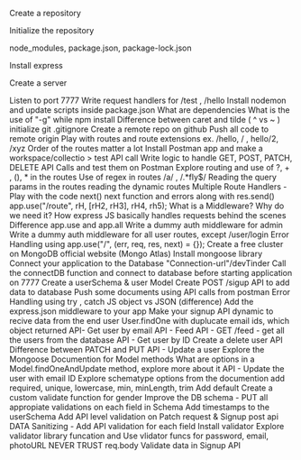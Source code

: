 Create a repository

Initialize the repository

node_modules, package.json, package-lock.json

Install express

Create a server

Listen to port 7777
Write request handlers for /test , /hello
Install nodemon and update scripts inside package.json
What are dependencies
What is the use of "-g" while npm install
Difference between caret and tilde ( ^ vs ~ )
initialize git
.gitignore
Create a remote repo on github
Push all code to remote origin
Play with routes and route extensions ex. /hello, / , hello/2, /xyz
Order of the routes matter a lot
Install Postman app and make a workspace/collectio > test API call
Write logic to handle GET, POST, PATCH, DELETE API Calls and test them on Postman
Explore routing and use of ?, + , (), * in the routes
Use of regex in routes /a/ , /.*fly$/
Reading the query params in the routes
reading the dynamic routes
Multiple Route Handlers - Play with the code
next()
next function and errors along with res.send()
app.use("/route", rH, [rH2, rH3], rH4, rh5);
What is a Middleware? Why do we need it?
How express JS basically handles requests behind the scenes
Difference app.use and app.all
Write a dummy auth middleware for admin
Write a dummy auth middleware for all user routes, except /user/login
Error Handling using app.use("/", (err, req, res, next) = {});
Create a free cluster on MongoDB official website (Mongo Atlas)
Install mongoose library
Connect your application to the Database "Connection-url"/devTinder
Call the connectDB function and connect to database before starting application on 7777
Create a userSchema & user Model
Create POST /sigup API to add data to database
Push some documents using API calls from postman
Error Handling using try , catch
JS object vs JSON (difference)
Add the express.json middleware to your app
Make your signup API dynamic to recive data from the end user
User.findOne with duplucate email ids, which object returned
API- Get user by email
API - Feed API - GET /feed - get all the users from the database
API - Get user by ID
Create a delete user API
Difference between PATCH and PUT
API - Update a user
Explore the Mongoose Documention for Model methods
What are options in a Model.findOneAndUpdate method, explore more about it
API - Update the user with email ID
Explore schematype options from the documention
add required, unique, lowercase, min, minLength, trim
Add default
Create a custom validate function for gender
Improve the DB schema - PUT all appropiate validations on each field in Schema
Add timestamps to the userSchema
Add API level validation on Patch request & Signup post api
DATA Sanitizing - Add API validation for each field
Install validator
Explore validator library funcation and Use vlidator funcs for password, email, photoURL
NEVER TRUST req.body
Validate data in Signup API
